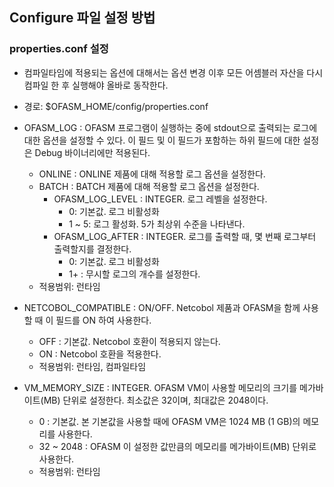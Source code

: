 ## Configure 파일 설정 방법

### properties.conf 설정

* 컴파일타임에 적용되는 옵션에 대해서는 옵션 변경 이후 모든 어셈블러 자산을 다시 컴파일 한 후 실행해야 올바로 동작한다.

* 경로: $OFASM_HOME/config/properties.conf

* OFASM_LOG : OFASM 프로그램이 실행하는 중에 stdout으로 출력되는 로그에 대한 옵션을 설정할 수 있다. 이 필드 및 이 필드가 포함하는 하위 필드에 대한 설정은 Debug 바이너리에만 적용된다.
    * ONLINE : ONLINE 제품에 대해 적용할 로그 옵션을 설정한다.
    * BATCH : BATCH 제품에 대해 적용할 로그 옵션을 설정한다.
        * OFASM_LOG_LEVEL : INTEGER. 로그 레벨을 설정한다.
          * 0: 기본값. 로그 비활성화
          * 1 ~ 5: 로그 활성화. 5가 최상위 수준을 나타낸다.
        * OFASM_LOG_AFTER : INTEGER. 로그를 출력할 때, 몇 번째 로그부터 출력할지를 결정한다.
          * 0: 기본값. 로그 비활성화
          * 1+ : 무시할 로그의 개수를 설정한다.
    * 적용범위: 런타임
* NETCOBOL_COMPATIBLE : ON/OFF. Netcobol 제품과 OFASM을 함께 사용할 때 이 필드를 ON 하여 사용한다.
    * OFF : 기본값. Netcobol 호환이 적용되지 않는다.
    * ON : Netcobol 호환을 적용한다. 
    * 적용범위: 런타임, 컴파일타임
* VM_MEMORY_SIZE : INTEGER. OFASM VM이 사용할 메모리의 크기를 메가바이트(MB) 단위로 설정한다. 최소값은 32이며, 최대값은 2048이다.
    * 0 : 기본값. 본 기본값을 사용할 때에 OFASM VM은 1024 MB (1 GB)의 메모리를 사용한다.
    * 32 ~ 2048 : OFASM 이 설정한 값만큼의 메모리를 메가바이트(MB) 단위로 사용한다.
    * 적용범위: 런타임